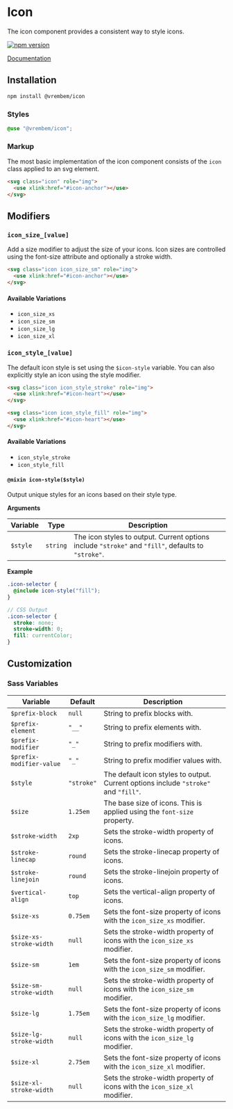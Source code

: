 # Icon

The icon component provides a consistent way to style icons.

[![npm version](https://img.shields.io/npm/v/%40vrembem%2Ficon.svg)](https://www.npmjs.com/package/%40vrembem%2Ficon)

[Documentation](https://vrembem.com/packages/icon)

## Installation

```sh
npm install @vrembem/icon
```

### Styles

```scss
@use "@vrembem/icon";
```

### Markup

The most basic implementation of the icon component consists of the `icon` class applied to an svg element.

```html
<svg class="icon" role="img">
  <use xlink:href="#icon-anchor"></use>
</svg>
```

## Modifiers

### `icon_size_[value]`

Add a size modifier to adjust the size of your icons. Icon sizes are controlled using the font-size attribute and optionally a stroke width.

```html
<svg class="icon icon_size_sm" role="img">
  <use xlink:href="#icon-anchor"></use>
</svg>
```

#### Available Variations

- `icon_size_xs`
- `icon_size_sm`
- `icon_size_lg`
- `icon_size_xl`

### `icon_style_[value]`

The default icon style is set using the `$icon-style` variable. You can also explicitly style an icon using the style modifier.

```html
<svg class="icon icon_style_stroke" role="img">
  <use xlink:href="#icon-heart"></use>
</svg>

<svg class="icon icon_style_fill" role="img">
  <use xlink:href="#icon-heart"></use>
</svg>
```

#### Available Variations

- `icon_style_stroke`
- `icon_style_fill`

#### `@mixin icon-style($style)`

Output unique styles for an icons based on their style type.

**Arguments**

| Variable | Type     | Description                                                                                         |
| -------- | -------- | --------------------------------------------------------------------------------------------------- |
| `$style` | `string` | The icon styles to output. Current options include `"stroke"` and `"fill"`, defaults to `"stroke"`. |

**Example**

```scss
.icon-selector {
  @include icon-style("fill");
}

// CSS Output
.icon-selector {
  stroke: none;
  stroke-width: 0;
  fill: currentColor;
}
```

## Customization

### Sass Variables

| Variable                 | Default    | Description                                                                         |
| ------------------------ | ---------- | ----------------------------------------------------------------------------------- |
| `$prefix-block`          | `null`     | String to prefix blocks with.                                                       |
| `$prefix-element`        | `"__"`     | String to prefix elements with.                                                     |
| `$prefix-modifier`       | `"_"`      | String to prefix modifiers with.                                                    |
| `$prefix-modifier-value` | `"_"`      | String to prefix modifier values with.                                              |
| `$style`                 | `"stroke"` | The default icon styles to output. Current options include `"stroke"` and `"fill"`. |
| `$size`                  | `1.25em`   | The base size of icons. This is applied using the `font-size` property.             |
| `$stroke-width`          | `2xp`      | Sets the stroke-width property of icons.                                            |
| `$stroke-linecap`        | `round`    | Sets the stroke-linecap property of icons.                                          |
| `$stroke-linejoin`       | `round`    | Sets the stroke-linejoin property of icons.                                         |
| `$vertical-align`        | `top`      | Sets the vertical-align property of icons.                                          |
| `$size-xs`               | `0.75em`   | Sets the font-size property of icons with the `icon_size_xs` modifier.              |
| `$size-xs-stroke-width`  | `null`     | Sets the stroke-width property of icons with the `icon_size_xs` modifier.           |
| `$size-sm`               | `1em`      | Sets the font-size property of icons with the `icon_size_sm` modifier.              |
| `$size-sm-stroke-width`  | `null`     | Sets the stroke-width property of icons with the `icon_size_sm` modifier.           |
| `$size-lg`               | `1.75em`   | Sets the font-size property of icons with the `icon_size_lg` modifier.              |
| `$size-lg-stroke-width`  | `null`     | Sets the stroke-width property of icons with the `icon_size_lg` modifier.           |
| `$size-xl`               | `2.75em`   | Sets the font-size property of icons with the `icon_size_xl` modifier.              |
| `$size-xl-stroke-width`  | `null`     | Sets the stroke-width property of icons with the `icon_size_xl` modifier.           |
